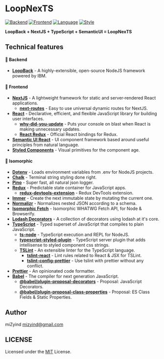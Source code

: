 # LoopNexTS

[![Backend](https://img.shields.io/badge/Backend-LoopBack%204-orange.svg?style=flat-square)](https://loopback.io)
[![Frontend](https://img.shields.io/badge/Frontend-NextJS%208-008BB8.svg?style=flat-square)](https://nextjs.org)
[![Language](https://img.shields.io/badge/Language-TypeScript-blue.svg?style=flat-square)](https://www.typescriptlang.org)
[![Style](https://img.shields.io/badge/Style-Semantic_UI-yellowgreen.svg?style=flat-square)](https://semantic-ui.com)

**LoopBack + NextJS + TypeScript + SemanticUI = LoopNexTS**

## Technical features

#### 🌆 Backend

- **[LoopBack](https://loopback.io)** - A highly-extensible, open-source NodeJS framework powered by IBM.

#### 🌁 Frontend

- **[NextJS](https://nextjs.org)** - A lightweight framework for static and server‑rendered React applications.
  - **[next-routes](https://github.com/fridays/next-routes)** - Easy to use universal dynamic routes for NextJS.
- **[React](https://reactjs.org)** - Declarative, efficient, and flexible JavaScript library for building user interfaces.
  - **[why-did-you-update](https://github.com/maicki/why-did-you-update)** - Puts your console on blast when React is making unnecessary updates.
  - **[React Redux](https://github.com/reactjs/react-redux)** - Official React bindings for Redux.
- **[Semantic UI React](https://react.semantic-ui.com)** - UI component framework based around useful principles from natural language.
- **[Styled Components](https://www.styled-components.com)** - Visual primitives for the component age.

#### 🌌 Isomorphic

- **[Dotenv](https://github.com/motdotla/dotenv)** - Loads environment variables from .env for NodeJS projects.
- **[Chalk](https://github.com/chalk/chalk)** - Terminal string styling done right.
- **[Pino](https://getpino.io)** - Super fast, all natural json logger.
- **[Redux](https://github.com/reactjs/redux)** - Predictable state container for JavaScript apps.
  - **[redux-devtools-extension](https://github.com/zalmoxisus/redux-devtools-extension)** - Redux DevTools extension.
- **[Immer](https://github.com/mweststrate/immer)** - Create the next immutable state by mutating the current one.
- **[Normalizr](https://github.com/paularmstrong/normalizr)** - Normalizes nested JSON according to a schema.
- **[Isomorphic Fetch](https://github.com/matthew-andrews/isomorphic-fetch)** - Isomorphic WHATWG Fetch API, for Node & Browserify.
- **[Lodash Decorators](https://steelsojka.github.io/lodash-decorators)** - A collection of decorators using lodash at it's core.
- **[TypeScript](https://www.typescriptlang.org)** - Typed superset of JavaScript that compiles to plain JavaScript.
  - **[ts-node](https://github.com/TypeStrong/ts-node)** - TypeScript execution and REPL for NodeJS.
  - **[typescript-styled-plugin](https://github.com/Microsoft/typescript-styled-plugin)** - TypeScript server plugin that adds intellisense to styled component css strings.
  - **[TSLint](https://palantir.github.io/tslint)** - An extensible linter for the TypeScript language.
    - **[tslint-react](https://github.com/palantir/tslint-react)** - Lint rules related to React & JSX for TSLint.
    - **[tslint-config-prettier](https://github.com/prettier/tslint-config-prettier)** - Use tslint with prettier without any conflict.
- **[Prettier](https://prettier.io)** - An opinionated code formatter.
- **[Babel](https://babeljs.io)** - The compiler for next generation JavaScript.
  - **[@babel/plugin-proposal-decorators](https://babeljs.io/docs/en/babel-plugin-proposal-decorators)** - Proposal: JavaScript Decorators.
  - **[@babel/plugin-proposal-class-properties](https://babeljs.io/docs/en/babel-plugin-proposal-class-properties)** - Proposal: ES Class Fields & Static Properties.

## Author

miZyind <mizyind@gmail.com>

## LICENSE

Licensed under the [MIT](LICENSE) License.
